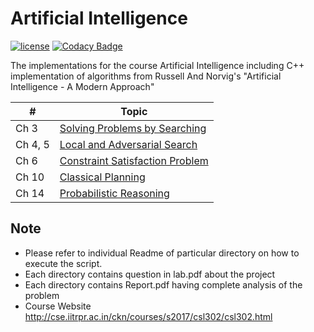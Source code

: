 # Artificial Intelligence
[![license](https://img.shields.io/github/license/mashape/apistatus.svg)](https://opensource.org/licenses/MIT)
[![Codacy Badge](https://api.codacy.com/project/badge/Grade/96ae6e6a3a804e9d9d2c4194dc4abb11)](https://www.codacy.com/app/namangl/artificial-intelligence?utm_source=github.com&amp;utm_medium=referral&amp;utm_content=namangl/artificial-intelligence&amp;utm_campaign=Badge_Grade)

The implementations for the course Artificial Intelligence including C++ implementation of algorithms from Russell And Norvig's "Artificial Intelligence - A Modern Approach"

| #  |  Topic |
|---|---|
| Ch 3   | <a href="Search"> Solving Problems by Searching</a> |
| Ch 4, 5 | <a href="Adversarial_Search">Local and Adversarial Search</a> |
| Ch 6 | <a href= "Constraint_Satisfaction_Problem">Constraint Satisfaction Problem</a> |
| Ch 10 | <a href="Planner">Classical Planning</a> |
| Ch 14 | <a href="Bayesian_Network">Probabilistic Reasoning</a> |

Note
----
* Please refer to individual Readme of particular directory on how to execute the script.
* Each directory contains question in lab.pdf about the project
* Each directory contains Report.pdf having complete analysis of the problem
* Course Website http://cse.iitrpr.ac.in/ckn/courses/s2017/csl302/csl302.html
